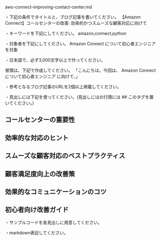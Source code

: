 aws-connect-improving-contact-center.md

・下記の条件でタイトルと、ブログ記事を書いてください。
【Amazon Connect】コールセンターの改善: 効率的かつスムーズな顧客対応に向けて

・キーワードを下記にしてください。
amazon,connect,python

・対象者を下記にしてください。
  Amazon Connect について初心者エンジニアを対象


・日本語で、必ず3,000文字以上で作ってください。

冒頭は、下記で作成してください。
「こんにちは。今回は、
Amazon Connectについて初心者エンジニア
に向けて、」

・参考となるブログ記事のURLを2個以上掲載してください。

・見出しには下記を使ってください。(見出しにはの行頭には ## このタグを置いてください。)
## コールセンターの重要性
## 効率的な対応のヒント
## スムーズな顧客対応のベストプラクティス
## 顧客満足度向上の改善策
## 効果的なコミュニケーションのコツ
## 初心者向け改善ガイド

・サンプルコードを各見出しに用意してください。

・markdown表記してください。

